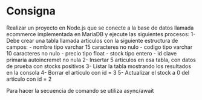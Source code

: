 # Consigna

Realizar un proyecto en Node.js que se conecte a la base de datos llamada ecommerce implementada en MariaDB y ejecute las siguientes procesos:
1- Debe crear una tabla llamada articulos con la siguiente estructura de campos: 
    - nombre tipo varchar 15 caracteres no nulo
    - codigo tipo varchar 10 caracteres no nulo
    - precio tipo float
    - stock tipo entero
    - id clave primaria autoincremet no nula
2- Insertar 5 articulos en esa tabla, con datos de prueba con stocks positivos 
3- Listar la tabla mostrando los resultados en la consola
4- Borrar el articulo con id = 3
5- Actualizar el stock a 0 del articulo con id = 2

Para hacer la secuencia de comando se utiliza async/await
